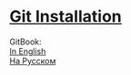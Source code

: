 # [Git Installation](https://github.com/Nnika-11/git-github-for-testers/wiki/Git-Installation)

GitBook:\
[In English](https://git-scm.com/book/en/v2)\
[На Русском](https://git-scm.com/book/ru/v2)
